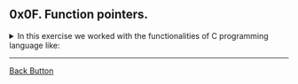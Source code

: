 ## 0x0F. Function pointers.

<details>
<summary>In this exercise we worked with the functionalities of C programming language like: </summary>
<br>

- Pointers
- Pointers to functions

</details>

---

[Back Button](https://github.com/FatChicken277/holbertonschool-low_level_programming)